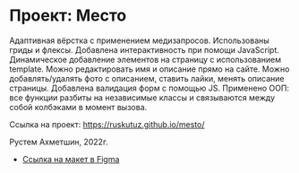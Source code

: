 # Проект: Место

Адаптивная вёрстка с применением медизапросов.
Использованы гриды и флексы.
Добавлена интерактивность при помощи JavaScript.
Динамическое добавление элементов на страницу с использованием template.
Можно редактировать имя и описание прямо на сайте.
Можно добавлять/удалять фото с описанием, ставить лайки, менять описание страницы.
Добавлена валидация форм с помощью JS.
Применено ООП: все функции разбиты на независимые классы и связываются между собой колбэками в момент вызова.



Ссылка на проект: https://ruskutuz.github.io/mesto/

Рустем Ахметшин, 2022г.

* [Ссылка на макет в Figma](https://www.figma.com/file/2cn9N9jSkmxD84oJik7xL7/JavaScript.-Sprint-4?node-id=0%3A1)


